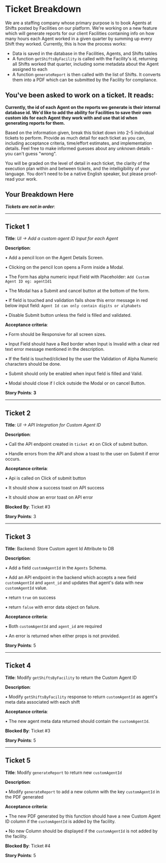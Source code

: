 # Ticket Breakdown
We are a staffing company whose primary purpose is to book Agents at Shifts posted by Facilities on our platform. We're working on a new feature which will generate reports for our client Facilities containing info on how many hours each Agent worked in a given quarter by summing up every Shift they worked. Currently, this is how the process works:

- Data is saved in the database in the Facilities, Agents, and Shifts tables
- A function `getShiftsByFacility` is called with the Facility's id, returning all Shifts worked that quarter, including some metadata about the Agent assigned to each
- A function `generateReport` is then called with the list of Shifts. It converts them into a PDF which can be submitted by the Facility for compliance.

## You've been asked to work on a ticket. It reads:

**Currently, the id of each Agent on the reports we generate is their internal database id. We'd like to add the ability for Facilities to save their own custom ids for each Agent they work with and use that id when generating reports for them.**


Based on the information given, break this ticket down into 2-5 individual tickets to perform. Provide as much detail for each ticket as you can, including acceptance criteria, time/effort estimates, and implementation details. Feel free to make informed guesses about any unknown details - you can't guess "wrong".


You will be graded on the level of detail in each ticket, the clarity of the execution plan within and between tickets, and the intelligibility of your language. You don't need to be a native English speaker, but please proof-read your work.

## Your Breakdown Here
***Tickets are not in order***:

---
## Ticket 1 
**Title**: *UI -> Add a custom agent ID Input for each Agent*

**Description**: 

• Add a pencil Icon on the Agent Details Screen.

• Clicking on the pencil Icon opens a Form inside a Modal.

• The Form has alpha numeric input Field with Placeholder: `Add Custom Agent ID eg: agentId1`

• The Modal has a Submit and cancel button at the bottom of the form.

• If field is touched and validation fails show this error message in red below input field: `Agent Id can only contain digits or alphabets`

• Disable Submit button unless the field is filled and validated.


**Acceptance criteria**: 

• Form should be Responsive for all screen sizes.

• Input Field should have a Red border when Input is Invalid with a clear red text error message mentioned in the description.

• If the field is touched/clicked by the user the Validation of Alpha Numeric characters should be done.

• Submit should only be enabled when input field is filled and Valid.

• Modal should close if I click outside the Modal or on cancel Button.

**Story Points**: **3**


---

## Ticket 2 
**Title**: *UI -> API Integration for Custom Agent ID*

**Description**: 

• Call the API endpoint created in `ticket #3` on Click of submit button. 

• Handle errors from the API and show a toast to the user on Submit if error occurs.

**Acceptance criteria**: 

• Api is called on Click of submit button

• It should show a success toast on API success

• It should show an error toast on API error

**Blocked By**: Ticket #3

**Story Points**: 3


---

## Ticket 3
**Title**: Backend: Store Custom agent Id Attribute to DB 

**Description**: 

• Add a field `customAgentId` in the `Agents` Schema.

• Add an API endpoint in the backend which accepts a new field `customAgentId` and `agent_id` and updates that agent's data with new `customAgentId` value.

• return `true` on success

• return `false` with error data object on failure.

**Acceptance criteria**: 

• Both `customAgentId` and `agent_id` are required

• An error is returned when either props is not provided.


**Story Points**: 5

---


## Ticket 4
**Title**: Modify `getShiftsByFacility` to return the Custom Agent ID

**Description**: 

• Modify `getShiftsByFacility` response to return `customAgentId` as agent's meta data associated with each shift

**Acceptance criteria**: 

• The new agent meta data returned should contain the `customAgentId`.


**Blocked By**: Ticket #3

**Story Points**: 5


---

## Ticket 5
**Title**: Modify `generateReport` to return new `customAgentId`

**Description**: 

• Modify `generateReport` to add a new column with the key `customAgentId` in the PDF generated

**Acceptance criteria**: 

• The new PDF generated by this function should have a new Custom Agent ID column if the `customAgentId` is added by the facility.

• No new Column should be displayed if the `customAgentId` is not added by the facility.

**Blocked By**: Ticket #4

**Story Points**: 5